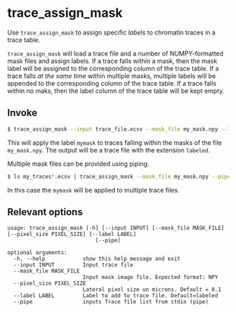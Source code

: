# trace_assign_mask

Use `trace_assign_mask` to assign specific *labels* to chromatin traces in a trace table.

`trace_assign_mask` will load a trace file and a number of NUMPY-formatted mask files and assign labels. If a trace falls within a mask, then the mask label will be assigned to the corresponding column of the trace table. If a trace falls *at the same time* within multiple masks, multiple labels will be appended to the corresponding column of the trace table. If a trace falls within no maks, then the label column of the trace table will be kept empty.

## Invoke

```bash
$ trace_assign_mask --input trace_file.ecsv --mask_file my_mask.npy --label mymask
```

This will apply the label `mymask` to traces falling within the masks of the file `my_mask.npy`. The output will be a trace file with the extension `labeled`.



Multiple mask files can be provided using piping.

```bash
$ ls my_traces*.ecsv | trace_assign_mask --mask_file my_mask.npy --pipe  --label mymask
```

In this case the `mymask` will be applied to multiple trace files.



## Relevant options

```
usage: trace_assign_mask [-h] [--input INPUT] [--mask_file MASK_FILE] [--pixel_size PIXEL_SIZE] [--label LABEL]
                            [--pipe]

optional arguments:
  -h, --help            show this help message and exit
  --input INPUT         Input trace file
  --mask_file MASK_FILE
                        Input mask image file. Expected format: NPY
  --pixel_size PIXEL_SIZE
                        Lateral pixel size un microns. Default = 0.1
  --label LABEL         Label to add to trace file. Default=labeled
  --pipe                inputs Trace file list from stdin (pipe)

```
